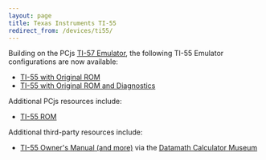 ```yaml
---
layout: page
title: Texas Instruments TI-55
redirect_from: /devices/ti55/
---
```


Building on the PCjs [TI-57 Emulator](../ti57/), the following TI-55 Emulator configurations are now available:

- [TI-55 with Original ROM](machine/)
- [TI-55 with Original ROM and Diagnostics](machine/diags/)

Additional PCjs resources include:

- [TI-55 ROM](rom/)

Additional third-party resources include:

- [TI-55 Owner's Manual (and more)](http://www.datamath.org/Sci/MAJESTIC/TI-55.htm) via the [Datamath Calculator Museum](http://www.datamath.org/)
